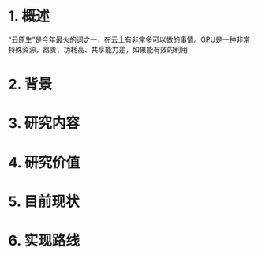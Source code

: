 # 1. 概述
“云原生”是今年最火的词之一，在云上有非常多可以做的事情。GPU是一种非常特殊资源，昂贵、功耗高、共享能力差，如果能有效的利用
# 2. 背景
# 3. 研究内容
# 4. 研究价值
# 5. 目前现状
# 6. 实现路线